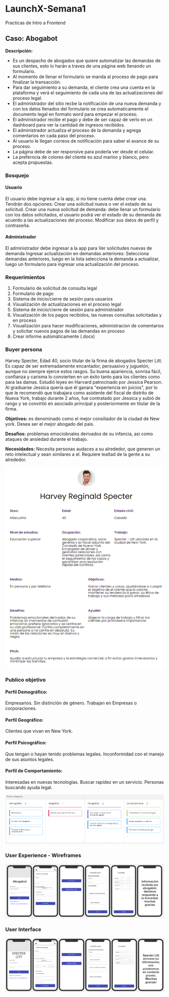 # LaunchX-Semana1
Practicas de Intro a Frontend

## Caso: Abogabot 
**Descripción:**

- Es un despacho de abogados que quiere automatizar las demandas de sus clientes, esto lo harán a traves de una página web llenando un formulario.
- Al momento de llenar el formulario se manda al proceso de pago para finalizar la transacción.
- Para dar seguimiento a su demanda, el cliente crea una cuenta en la plataforma y verá el seguimiento de cada una de las actualizaciones del proceso legal.
- El administrador del sitio recbe la notificación de una nueva demanda y con los datos llenados del formulario se crea automaticamente el documento legal en formato word para empezar el proceso.
- El administrador recibe el pago y debe de ser capaz de verlo en un dashboard para ver la cantidad de ingresos recibidos.
- El administrador actualiza el proceso de la demanda y agrega comentarios en cada paso del proceso.
- Al usuario le llegan correos de notificación para saber el avance de su proceso.
- La página debe de ser responsive para poderla ver desde el celular.
- La preferncia de colores del cliente es azul marino y blanco, pero acepta propuestas.

### Bosquejo
#### Usuario
El usuario debe ingresar a la app, si no tiene cuenta debe crear una. Tendrán dos opciones: Crear una solicitud nueva o ver el estado de su solicitud. Crear una nueva solicitud de demanda: debe llenar un formulario con los datos solicitados, el usuario podrá ver el estado de su demanda de acuerdo a las actualizaciones del proceso. Modificar sus datos de perfil y contraseña.
#### Administrador
El administrador debe ingresar a la app para Ver solicitudes nuevas de demanda Ingresar actualización en demandas anteriores: Selecciona demandas anteriores, luego en la lista selecciona la demanda a actualizar, luego un formulario para ingresar una actualización del proceso.
### Requerimientos
1. Formulario de solicitud de consulta legal
2. Formulario de pago
3. Sistema de inicio/cierre de sesión para usuarios
4. Visualización de actualizaciones en el proceso legal
5. Sistema de inicio/cierre de sesión para administrador
6. Visualización de los pagos recibidos, las nuevas consultas solicitadas y en proceso
7. Visualización para hacer modificaciones, administracion de comentarios y solicitar nuevos pagos de las demandas en proceso
8. Crear informe automáticamente (.docx)

### Buyer persona
Harvey Specter, Edad 40, socio titular de la firma de abogados Specter Litt. Es capaz de ser extremadamente encantador, persuasivo y juguetón, aunque no siempre ejerce estos rasgos. Su buena apariencia, sonrisa fácil, confianza y carisma lo convierten en un éxito tanto para los clientes como para las damas. Estudió leyes en Harvard patrocinado por Jessica Pearson. Al graduarse Jessica quería que él ganara "experiencia en juicios", por lo que le recomendó que trabajara como asistente del fiscal de distrito de Nueva York, trabajo durante 2 años, fue contratado por Jessica y subió de rango y se convirtió en asociado principal y posteriormente en titular de la firma.

**Objetivos:** es denominado como el mejor consiliador de la ciudad de New york. Desea ser el mejor abogado del pais.

**Desafios:** problemas emociobnales derivados de su infancia, asi como ataques de ansiedad durante el trabajo.

**Necesidades:**  Necesita personas audaces a su alrededor, que generen un reto intelectual y sean similares a el. Requiere lealtad de la gente a su alrededor.

![Buyer Persona](https://github.com/JesusHerreraB/LaunchX-Semana1/blob/main/Buyer%20persona.PNG)

### Publico objetivo
#### Perfil Demográfico:
Empresarios.
Sin distinción de género.
Trabajan en Empresas o corporaciones.
#### Perfil Geográfico:
Clientes que vivan en New York.
#### Perfil Psicográfico:
Que tengan o hayan tenido problemas legales.
Inconformidad con el manejo de sus asuntos legales.
#### Perfil de Comportamiento:
Interesadas en nuevas tecnologías.
Buscar rapidez en un servicio.
Personas buscando ayuda legal.

![Publico objetivo](https://github.com/JesusHerreraB/LaunchX-Semana1/blob/main/Publico%20objetivo.PNG)
### User Experience - Wireframes
![UX](https://github.com/JesusHerreraB/LaunchX-Semana1/blob/main/UX.PNG)
### User Interface
![UI](https://github.com/JesusHerreraB/LaunchX-Semana1/blob/main/UI.PNG)
